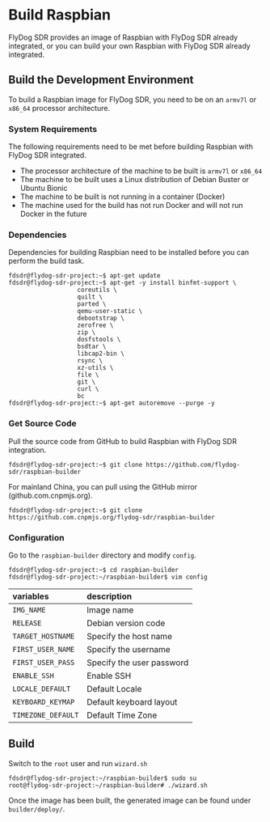 # Build Raspbian

FlyDog SDR provides an image of Raspbian with FlyDog SDR already integrated, or you can build your own Raspbian with FlyDog SDR already integrated.

## Build the Development Environment

To build a Raspbian image for FlyDog SDR, you need to be on an `armv7l` or `x86_64` processor architecture.

### System Requirements

The following requirements need to be met before building Raspbian with FlyDog SDR integrated.

 - The processor architecture of the machine to be built is `armv7l` or `x86_64`
 - The machine to be built uses a Linux distribution of Debian Buster or Ubuntu Bionic
 - The machine to be built is not running in a container (Docker)
 - The machine used for the build has not run Docker and will not run Docker in the future

### Dependencies

Dependencies for building Raspbian need to be installed before you can perform the build task.

```
fdsdr@flydog-sdr-project:~$ apt-get update
fdsdr@flydog-sdr-project:~$ apt-get -y install binfmt-support \
                   coreutils \
                   quilt \
                   parted \
                   qemu-user-static \
                   debootstrap \
                   zerofree \
                   zip \
                   dosfstools \
                   bsdtar \
                   libcap2-bin \
                   rsync \
                   xz-utils \
                   file \
                   git \
                   curl \
                   bc
fdsdr@flydog-sdr-project:~$ apt-get autoremove --purge -y
```

### Get Source Code

Pull the source code from GitHub to build Raspbian with FlyDog SDR integration.

```
fdsdr@flydog-sdr-project:~$ git clone https://github.com/flydog-sdr/raspbian-builder
```

For mainland China, you can pull using the GitHub mirror (github.com.cnpmjs.org).

```
fdsdr@flydog-sdr-project:~$ git clone https://github.com.cnpmjs.org/flydog-sdr/raspbian-builder
```

### Configuration

Go to the `raspbian-builder` directory and modify `config`.

```
fdsdr@flydog-sdr-project:~$ cd raspbian-builder
fdsdr@flydog-sdr-project:~/raspbian-builder$ vim config
```

| variables | description |
| :--- | :--- |
| `IMG_NAME` | Image name |
| `RELEASE` | Debian version code |
| `TARGET_HOSTNAME` | Specify the host name |
| `FIRST_USER_NAME` | Specify the username |
| `FIRST_USER_PASS` | Specify the user password |
| `ENABLE_SSH` | Enable SSH |
| `LOCALE_DEFAULT` | Default Locale |
| `KEYBOARD_KEYMAP` | Default keyboard layout |
| `TIMEZONE_DEFAULT` | Default Time Zone |

## Build

Switch to the `root` user and run `wizard.sh`

```
fdsdr@flydog-sdr-project:~/raspbian-builder$ sudo su
root@flydog-sdr-project:~/raspbian-builder# ./wizard.sh
```

Once the image has been built, the generated image can be found under `builder/deploy/`.
